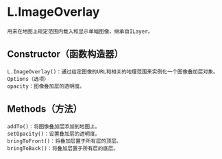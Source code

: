 #   L.ImageOverlay
    用来在地图上规定范围内载入和显示单幅图像，继承自ILayer。
##  Constructor（函数构造器）
    L.ImageOverlay()：通过给定图像的URL和相关的地理范围来实例化一个图像叠加层对象。
    Options（选项）
    opacity：图像叠加层的透明度。
##  Methods（方法）
    addTo()：将图像叠加层添加到地图上。
    setOpacity()：设置叠加层的透明度。
    bringToFront()：将叠加层置于所有层的顶层。
    bringToBack()：将叠加层置于所有层的底层。